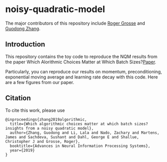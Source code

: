 # noisy-quadratic-model

The major contributors of this repository include [Roger Grosse](https://github.com/rgrosse) and [Guodong Zhang](https://github.com/gd-zhang).

## Introduction
This repository contains the toy code to reproduce the NQM results from the paper Which Alorithmic Choices Matter at Which Batch Sizes?[Paper](https://arxiv.org/pdf/1907.04164.pdf).

Particularly, you can reproduce our results on momentum, preconditioning, exponential moving average and learning rate decay with this code. Here are a few figures from our paper.

## Citation
To cite this work, please use
```
@inproceedings{zhang2019algorithmic,
  title={Which algorithmic choices matter at which batch sizes? insights from a noisy quadratic model},
  author={Zhang, Guodong and Li, Lala and Nado, Zachary and Martens, James and Sachdeva, Sushant and Dahl, George E and Shallue, Christopher J and Grosse, Roger},
  booktitle={Advances in Neural Information Processing Systems},
  year={2019}
}
```
